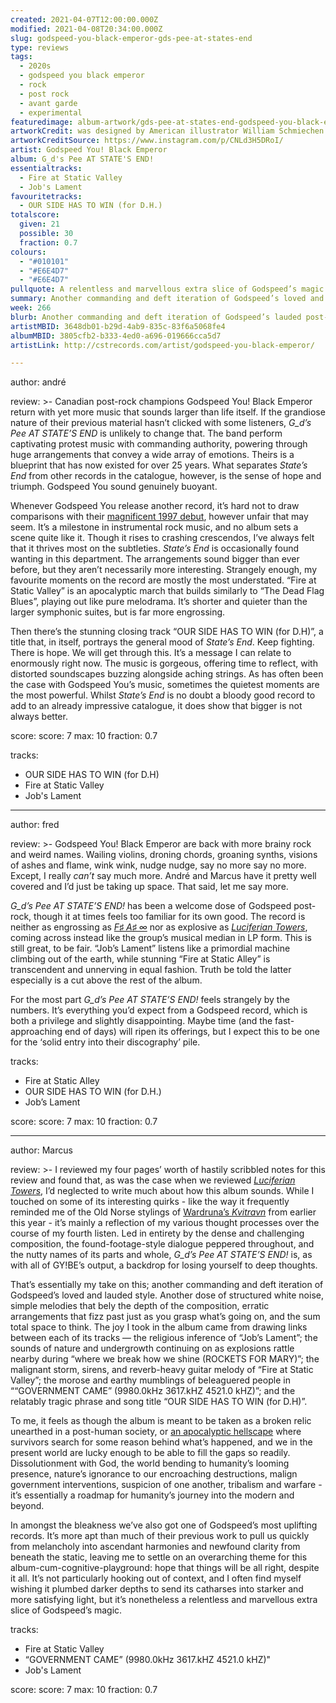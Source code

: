 ```yaml
---
created: 2021-04-07T12:00:00.000Z
modified: 2021-04-08T20:34:00.000Z
slug: godspeed-you-black-emperor-gds-pee-at-states-end
type: reviews
tags:
  - 2020s
  - godspeed you black emperor
  - rock
  - post rock
  - avant garde
  - experimental
featuredimage: album-artwork/gds-pee-at-states-end-godspeed-you-black-emperor.jpg
artworkCredit: was designed by American illustrator William Schmiechen.
artworkCreditSource: https://www.instagram.com/p/CNLd3H5DRoI/
artist: Godspeed You! Black Emperor
album: G_d's Pee AT STATE'S END!
essentialtracks:
  - Fire at Static Valley
  - Job's Lament
favouritetracks:
  - OUR SIDE HAS TO WIN (for D.H.)
totalscore:
  given: 21
  possible: 30
  fraction: 0.7
colours:
  - "#010101"
  - "#E6E4D7"
  - "#E6E4D7"
pullquote: A relentless and marvellous extra slice of Godspeed’s magic.
summary: Another commanding and deft iteration of Godspeed’s loved and lauded style. Another dose of structured white noise, simple melodies that bely the depth of the composition, erratic arrangements that fizz past just as you grasp what’s going on, and the sum total space to think.
week: 266
blurb: Another commanding and deft iteration of Godspeed’s lauded post-rock style. Although lacking the range of previous records, it still offers space to think.
artistMBID: 3648db01-b29d-4ab9-835c-83f6a5068fe4
albumMBID: 3805cfb2-b333-4ed0-a696-019666cca5d7
artistLink: http://cstrecords.com/artist/godspeed-you-black-emperor/

---
```


author: andré

review: >-
  Canadian post-rock champions Godspeed You! Black Emperor return with yet more music that sounds larger than life itself. If the grandiose nature of their previous material hasn’t clicked with some listeners, _G\_d’s Pee AT STATE’S END_ is unlikely to change that. The band perform captivating protest music with commanding authority, powering through huge arrangements that convey a wide array of emotions. Theirs is a blueprint that has now existed for over 25 years. What separates _State’s End_ from other records in the catalogue, however, is the sense of hope and triumph. Godspeed You sound genuinely buoyant.

  Whenever Godspeed You release another record, it’s hard not to draw comparisons with their [magnificent 1997 debut](/reviews/godspeed-you-black-emperor-f-sharp-a-sharp-infinity/), however unfair that may seem. It’s a milestone in instrumental rock music, and no album sets a scene quite like it. Though it rises to crashing crescendos, I’ve always felt that it thrives most on the subtleties. _State’s End_ is occasionally found wanting in this department. The arrangements sound bigger than ever before, but they aren’t necessarily more interesting. Strangely enough, my favourite moments on the record are mostly the most understated. “Fire at Static Valley” is an apocalyptic march that builds similarly to “The Dead Flag Blues”, playing out like pure melodrama. It’s shorter and quieter than the larger symphonic suites, but is far more engrossing.

  Then there’s the stunning closing track “OUR SIDE HAS TO WIN (for D.H)”, a title that, in itself, portrays the general mood of _State’s End_. Keep fighting. There is hope. We will get through this. It’s a message I can relate to enormously right now. The music is gorgeous, offering time to reflect, with distorted soundscapes buzzing alongside aching strings. As has often been the case with Godspeed You’s music, sometimes the quietest moments are the most powerful. Whilst _State’s End_ is no doubt a bloody good record to add to an already impressive catalogue, it does show that bigger is not always better.

score:
  score: 7
  max: 10
  fraction: 0.7

tracks:
  - OUR SIDE HAS TO WIN (for D.H)
  - Fire at Static Valley
  - Job's Lament

---

author: fred

review: >-
  Godspeed You! Black Emperor are back with more brainy rock and weird names. Wailing violins, droning chords, groaning synths, visions of ashes and flame, wink wink, nudge nudge, say no more say no more. Except, I really _can’t_ say much more. André and Marcus have it pretty well covered and I’d just be taking up space. That said, let me say more.

  _G\_d’s Pee AT STATE’S END!_ has been a welcome dose of Godspeed post-rock, though it at times feels too familiar for its own good. The record is neither as engrossing as [_F♯ A♯ ∞_](/reviews/godspeed-you-black-emperor-f-sharp-a-sharp-infinity/) nor as explosive as [_Luciferian Towers_](/reviews/godspeed-you-black-emperor-luciferian-towers/), coming across instead like the group’s musical median in LP form. This is still great, to be fair. “Job’s Lament” listens like a primordial machine climbing out of the earth, while stunning “Fire at Static Alley” is transcendent and unnerving in equal fashion. Truth be told the latter especially is a cut above the rest of the album.

  For the most part _G\_d’s Pee AT STATE’S END!_ feels strangely by the numbers. It’s everything you’d expect from a Godspeed record, which is both a privilege and slightly disappointing. Maybe time (and the fast-approaching end of days) will ripen its offerings, but I expect this to be one for the ‘solid entry into their discography’ pile.

tracks:
  - Fire at Static Alley
  - OUR SIDE HAS TO WIN (for D.H.)
  - Job’s Lament

score:
  score: 7
  max: 10
  fraction: 0.7

---

author: Marcus

review: >-
  I reviewed my four pages’ worth of hastily scribbled notes for this review and found that, as was the case when we reviewed _[Luciferian Towers](/reviews/godspeed-you-black-emperor-luciferian-towers/)_, I’d neglected to write much about how this album sounds. While I touched on some of its interesting quirks - like the way it frequently reminded me of the Old Norse stylings of [Wardruna’s _Kvitravn_](https://www.loudersound.com/reviews/wardruna-kvitravn-album-review) from earlier this year - it’s mainly a reflection of my various thought processes over the course of my fourth listen. Led in entirety by the dense and challenging composition, the found-footage-style dialogue peppered throughout, and the nutty names of its parts and whole, _G\_d’s Pee AT STATE’S END!_ is, as with all of GY!BE’s output, a backdrop for losing yourself to deep thoughts.

  That’s essentially my take on this; another commanding and deft iteration of Godspeed’s loved and lauded style. Another dose of structured white noise, simple melodies that bely the depth of the composition, erratic arrangements that fizz past just as you grasp what’s going on, and the sum total space to think. The joy I took in the album came from drawing links between each of its tracks — the religious inference of “Job’s Lament”; the sounds of nature and undergrowth continuing on as explosions rattle nearby during “where we break how we shine (ROCKETS FOR MARY)”; the malignant storm, sirens, and reverb-heavy guitar melody of “Fire at Static Valley”; the morose and earthy mumblings of beleaguered people in ““GOVERNMENT CAME” (9980.0kHz 3617.kHZ 4521.0 kHZ)”; and the relatably tragic phrase and song title “OUR SIDE HAS TO WIN (for D.H)”.

  To me, it feels as though the album is meant to be taken as a broken relic unearthed in a post-human society, or [an apocalyptic hellscape](/articles/world-on-fire-the-music-of-fallout-3/) where survivors search for some reason behind what’s happened, and we in the present world are lucky enough to be able to fill the gaps so readily. Dissolutionment with God, the world bending to humanity’s looming presence, nature’s ignorance to our encroaching destructions, malign government interventions, suspicion of one another, tribalism and warfare - it’s essentially a roadmap for humanity’s journey into the modern and beyond.

  In amongst the bleakness we’ve also got one of Godspeed’s most uplifting records. It’s more apt than much of their previous work to pull us quickly from melancholy into ascendant harmonies and newfound clarity from beneath the static, leaving me to settle on an overarching theme for this album-cum-cognitive-playground: hope that things will be all right, despite it all. It’s not particularly hooking out of context, and I often find myself wishing it plumbed darker depths to send its catharses into starker and more satisfying light, but it’s nonetheless a relentless and marvellous extra slice of Godspeed’s magic.

tracks:
  - Fire at Static Valley
  - “GOVERNMENT CAME” (9980.0kHz 3617.kHZ 4521.0 kHZ)"
  - Job's Lament

score:
  score: 7
  max: 10
  fraction: 0.7
